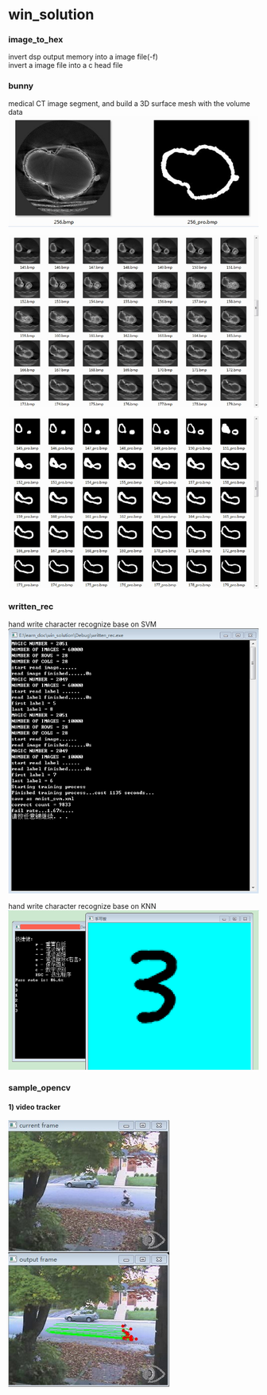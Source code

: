 # win_solution
### image_to_hex    
invert dsp output memory into a image file(-f)    
invert a image file into a c head file    

### bunny    
medical CT image segment, and build a 3D surface mesh with the volume data        
![](https://raw.githubusercontent.com/viccwq/material/gh-pages/projects/bunny-segment-01.jpg)    

![](https://raw.githubusercontent.com/viccwq/material/gh-pages/projects/bunny-segment-03.jpg)    

![](https://raw.githubusercontent.com/viccwq/material/gh-pages/projects/bunny-segment-04.jpg)    

### written_rec    
hand write character recognize base on SVM    
![](https://raw.githubusercontent.com/viccwq/win_solution/master/screenshot/mnist_SVM.png)    

hand write character recognize base on KNN    
![](https://raw.githubusercontent.com/viccwq/win_solution/master/screenshot/write_knn.png)   

### sample_opencv    
#### 1) video tracker    
![](https://raw.githubusercontent.com/viccwq/win_solution/master/screenshot/videoTrack.jpg)   
